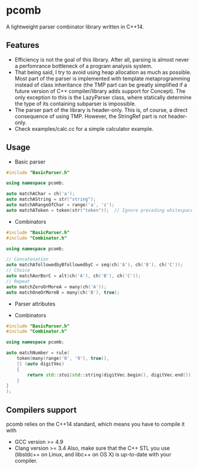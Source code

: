 pcomb
======
A lightweight parser combinator library written in C++14.

## Features
* Efficiency is not the goal of this library. After all, parsing is almost never a perfomrance bottleneck of a program analysis system. 
* That being said, I try to avoid using heap allocation as much as possible. Most part of the parser is implemented with template metaprogramming instead of class inheritance (the TMP part can be greatly simplified if a future version of C++ compiler/library adds support for Concept). The only exception to this is the LazyParser class, where statically determine the type of its containing subparser is impossible.
* The parser part of the library is header-only. This is, of course, a direct consequence of using TMP. However, the StringRef part is not header-only. 
* Check examples/calc.cc for a simple calculator example.

## Usage
* Basic parser
```c++
#include "BasicParser.h"

using namespace pcomb;

auto matchAChar = ch('a');
auto matchAString = str("string");
auto matchARangeOfChar = range('a', 'z');
auto matchAToken = token(str("token"));  // Ignore preceding whitespaces before the string
```

* Combinators
```c++
#include "BasicParser.h"
#include "Combinator.h"

using namespace pcomb;

// Concatenation
auto matchAfollowedbyBfollowedbyC = seq(ch('A'), ch('B'), ch('C'));
// Choice
auto matchAorBorC = alt(ch('A'), ch('B'), ch('C'));
// Repeat
auto matchZeroOrMoreA = many(ch('A'));
auto matchOneOrMoreB = many(ch('B'), true);
```

* Parser attributes

* Combinators
```c++
#include "BasicParser.h"
#include "Combinator.h"

using namespace pcomb;

auto matchNumber = rule(
	token(many(range('0', '9'), true)),
	[] (auto digitVec)
	{
		return std::stoi(std::string(digitVec.begin(), digitVec.end()));
	}
}
);
```

## Compilers support
pcomb relies on the C++14 standard, which means you have to compile it with
  - GCC version >= 4.9
  - Clang version >= 3.4
Also, make sure that the C++ STL you use (libstdc++ on Linux, and libc++ on OS X) is up-to-date with your compiler.

